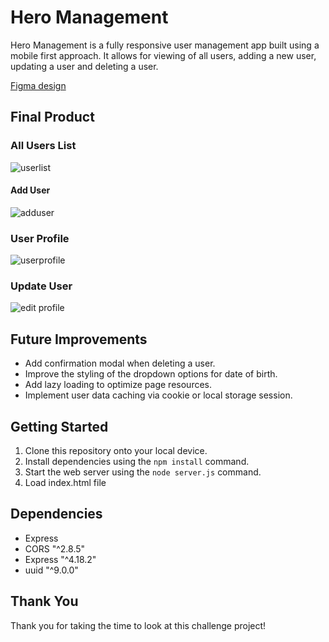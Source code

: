 # Hero Management

Hero Management is a fully responsive user management app built using a mobile first approach. It allows for viewing of all users, adding a new user, updating a user and deleting a user.

[Figma design](https://www.figma.com/file/wWWqWaALtuyBV3vztnLOfi/HeroManagement?type=design&node-id=0%3A1&t=WHOvcDtcUFzCIkRa-1)

## Final Product

### All Users List
![userlist](https://github.com/thekatcodes/B12Give-challenge/assets/83685887/adb9d593-c820-4577-86d7-ea66c11ac119)

#### Add User
![adduser](https://github.com/thekatcodes/B12Give-challenge/assets/83685887/286232b9-dc1b-45d7-bdef-ee0f1e9e9c07)

### User Profile
![userprofile](https://github.com/thekatcodes/B12Give-challenge/assets/83685887/11c97c14-aa85-4d05-afdb-246f36bc0a8d)

### Update User
![edit profile](https://github.com/thekatcodes/B12Give-challenge/assets/83685887/95da49e0-e15b-4be4-a693-41a062ebc35f)

## Future Improvements

- Add confirmation modal when deleting a user.
- Improve the styling of the dropdown options for date of birth.
- Add lazy loading to optimize page resources.
- Implement user data caching via cookie or local storage session.

## Getting Started

1. Clone this repository onto your local device.
2. Install dependencies using the `npm install` command.
3. Start the web server using the `node server.js` command.
4. Load index.html file

## Dependencies

- Express
- CORS "^2.8.5"
- Express "^4.18.2"
- uuid "^9.0.0"

## Thank You
Thank you for taking the time to look at this challenge project!
